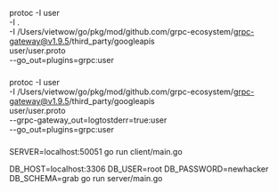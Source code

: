 protoc -I user \
-I . \
-I /Users/vietwow/go/pkg/mod/github.com/grpc-ecosystem/grpc-gateway@v1.9.5/third_party/googleapis \
user/user.proto \
--go_out=plugins=grpc:user

###

protoc -I user \
-I /Users/vietwow/go/pkg/mod/github.com/grpc-ecosystem/grpc-gateway@v1.9.5/third_party/googleapis \
user/user.proto \
--grpc-gateway_out=logtostderr=true:user \
--go_out=plugins=grpc:user

###

SERVER=localhost:50051 go run client/main.go

DB_HOST=localhost:3306 DB_USER=root DB_PASSWORD=newhacker DB_SCHEMA=grab go run server/main.go

